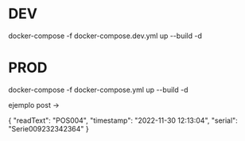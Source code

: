 
# DEV
docker-compose -f docker-compose.dev.yml up --build -d

# PROD
docker-compose -f docker-compose.yml up --build -d



ejemplo post -> 


{
  "readText": "POS004",
  "timestamp": "2022-11-30 12:13:04",
  "serial": "Serie009232342364"
}